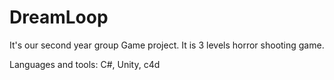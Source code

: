 # DreamLoop
It's our second year group Game project. It is 3 levels horror shooting game.

Languages and tools: C#, Unity, c4d
